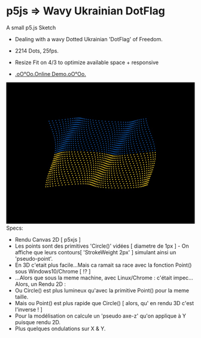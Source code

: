 # p5js => Wavy Ukrainian DotFlag

A small p5.js Sketch
+ Dealing with a wavy Dotted Ukrainian 'DotFlag' of Freedom.
+ 2214 Dots, 25fps.
+ Resize Fit on 4/3 to optimize available space + responsive
 
+ [.oO°Oo.Online Demo.oO°Oo.](https://captainfurax.github.io/p5js-Wavy-DotFlag/)

![DotFlag](https://github.com/CaptainFurax/p5js-Wavy-DotFlag/blob/main/WavyFlag.jpg)
Specs: 
+ Rendu Canvas 2D [ p5xjs ]
+ Les points sont des primitives 'Circle()' vidées [ diametre de 1px ] - On affiche que leurs contours[ 'StrokeWeight 2px' ] simulant ainsi un 'pseudo-point'.
+ En 3D c'etait plus facile...Mais ca ramait sa race avec la fonction Point() sous Windows10/Chrome [ !? ]
+ ...Alors que sous la meme machine, avec Linux/Chrome : c'était impec...
Alors, un Rendu 2D :
+ Ou Circle() est plus lumineux qu'avec la primitive Point() pour la meme taille.
+ Mais ou Point() est plus rapide que Circle() [ alors, qu'  en rendu 3D c'est l'inverse ! ]
+ Pour la modélisation on calcule un 'pseudo axe-z' qu'on applique à Y puisque rendu 2D.
+ Plus quelques ondulations sur X & Y.

